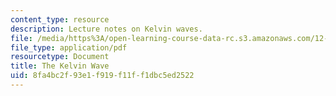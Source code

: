 ```yaml
---
content_type: resource
description: Lecture notes on Kelvin waves.
file: /media/https%3A/open-learning-course-data-rc.s3.amazonaws.com/12-802-wave-motion-in-the-ocean-and-the-atmosphere-spring-2008/8fa4bc2f93e1f919f11ff1dbc5ed2522_MIT12_802S08_lec13.pdf
file_type: application/pdf
resourcetype: Document
title: The Kelvin Wave
uid: 8fa4bc2f-93e1-f919-f11f-f1dbc5ed2522
---
```

